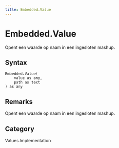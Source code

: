 ```yaml
---
title: Embedded.Value
---
```


# Embedded.Value


Opent een waarde op naam in een ingesloten mashup.


## Syntax

```powerquery
Embedded.Value(
    value as any,
    path as text
) as any
```


## Remarks

Opent een waarde op naam in een ingesloten mashup.



## Category
Values.Implementation
